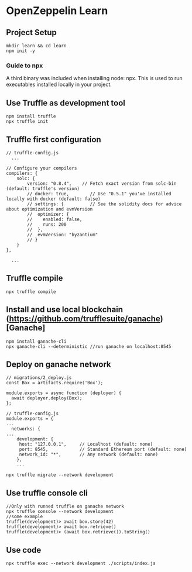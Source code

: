 # OpenZeppelin Learn

## Project Setup
```
mkdir learn && cd learn
npm init -y
```

### Guide to npx
A third binary was included when installing node: npx. This is used to run executables installed locally in your project.

## Use Truffle as development tool
```
npm install truffle
npx truffle init
```

## Truffle first configuration
```
// truffle-config.js
  ...

// Configure your compilers
compilers: {
    solc: {
        version: "0.8.4",    // Fetch exact version from solc-bin (default: truffle's version)
        // docker: true,        // Use "0.5.1" you've installed locally with docker (default: false)
        // settings: {          // See the solidity docs for advice about optimization and evmVersion
        //  optimizer: {
        //    enabled: false,
        //    runs: 200
        //  },
        //  evmVersion: "byzantium"
        // }
    }
},

  ...
```

## Truffle compile
```
npx truffle compile
```

## Install and use local blockchain (https://github.com/trufflesuite/ganache)[Ganache]
```
npm install ganache-cli
npx ganache-cli --deterministic //run ganache on localhost:8545
```

## Deploy on ganache network
```
// migrations/2_deploy.js
const Box = artifacts.require('Box');

module.exports = async function (deployer) {
  await deployer.deploy(Box);
};
```


```
// truffle-config.js
module.exports = {
...
  networks: {
...
    development: {
     host: "127.0.0.1",     // Localhost (default: none)
     port: 8545,            // Standard Ethereum port (default: none)
     network_id: "*",       // Any network (default: none)
    },
    ...
```

```
npx truffle migrate --network development
```

## Use truffle console cli
```
//Only with runned truffle on ganache network
npx truffle console --network development
//some example
truffle(development)> await box.store(42)
truffle(development)> await box.retrieve()
truffle(development)> (await box.retrieve()).toString()

```

## Use code
```
npx truffle exec --network development ./scripts/index.js
```
